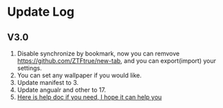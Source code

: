 # Update Log

## V3.0

1. Disable synchronize by bookmark, now you can remvove <https://github.com/ZTFtrue/new-tab>, and you can export(import) your settings.
2. You can set any wallpaper if you would like.
3. Update manifest to 3.
4. Update angualr and other to 17.
5. [Here is help doc if you need, I hope it can help you](https://github.com/ZTFtrue/new-tab/blob/main/README.md)

